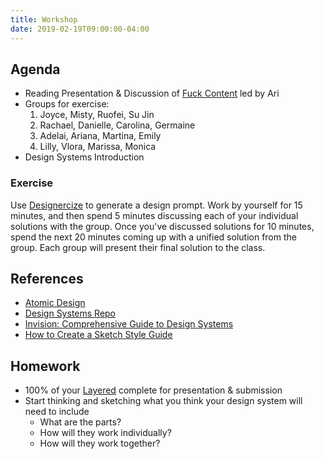 ```yaml
---
title: Workshop
date: 2019-02-19T09:00:00-04:00
---
```


## Agenda

- Reading Presentation & Discussion of [Fuck Content](https://prmlg.ht/2BFVSil) led by Ari
- Groups for exercise:
  1. Joyce, Misty, Ruofei, Su Jin
  2. Rachael, Danielle, Carolina, Germaine
  3. Adelai, Ariana, Martina, Emily
  4. Lilly, Vlora, Marissa, Monica
- Design Systems Introduction

### Exercise

Use [Designercize](https://designercize.com/) to generate a design prompt. Work by yourself for 15 minutes, and then spend 5 minutes discussing each of your individual solutions with the group. Once you've discussed solutions for 10 minutes, spend the next 20 minutes coming up with a unified solution from the group. Each group will present their final solution to the class.

## References

- [Atomic Design](http://atomicdesign.bradfrost.com/table-of-contents/)
- [Design Systems Repo](https://designsystemsrepo.com/design-systems/)
- [Invision: Comprehensive Guide to Design Systems](https://www.invisionapp.com/inside-design/guide-to-design-systems/)
- [How to Create a Sketch Style Guide](https://uxplanet.org/how-to-create-a-sketch-style-guide-library-and-ui-kit-af032b4610af)

## Homework

- 100% of your [Layered](/projects/layered/) complete for presentation & submission
- Start thinking and sketching what you think your design system will need to include
  - What are the parts?
  - How will they work individually?
  - How will they work together?